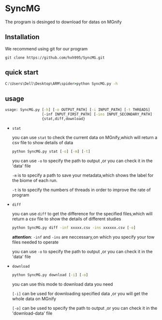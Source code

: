 # SyncMG

The program is desinged to download for datas on MGnify
## Installation
We recommend using git for our program
```
git clone https://github.com/hxh995/SyncMG.git
```

## quick start

```cmd
C:\Users\Dell\Desktop\ARM\spider>python SyncMG.py -h
```

## usage

```cmd
usage: SyncMG.py [-h] [-o OUTPUT_PATH] [-i INPUT_PATH] [-t THREADS]
                 [-inf INPUT_FIRST_PATH] [-ins INPUT_SECONDARY_PATH]
                 {stat,diff,download}
```

+ ```stat```

  you can use ```stat```  to check the current data on MGnify,which will return a csv file to show details of data

  ```cmd
  python SyncMG.py stat [-o] [-m] [-t]
  ```

  you can use ```-o``` to specify the path to output ,or you can check it in the 'data' file

  ``-m`` is to specify a path to save your metadata,which shows the label for the biome of each run.

  ``-t``  is to specify the numbers of threads in order to improve the rate of program

+ ```diff```

  you can use ```diff```  to get the difference for the specified files,which will return a csv file to show the details of different studies

  ```cmd
  python SyncMG.py diff -inf xxxxx.csv -ins xxxxxx.csv [-o]
  ```

   **attention**: ```-inf```   and ```-ins```  are neccessary,on which you specify your tow files needed to operate

  you can use ```-o``` to specify the path to output ,or you can check it in the 'data' file

+ ```download```

  ```cmd
  python SyncMG.py download [-i] [-o]
  ```

  you can use this mode to download data you need 

  ```[-i]``` can be used for downloading specified data ,or you will get the whole data on MGnify

  ```[-o]```  can be used  to specify the path to output ,or you can check it in the 'download-data' file

  